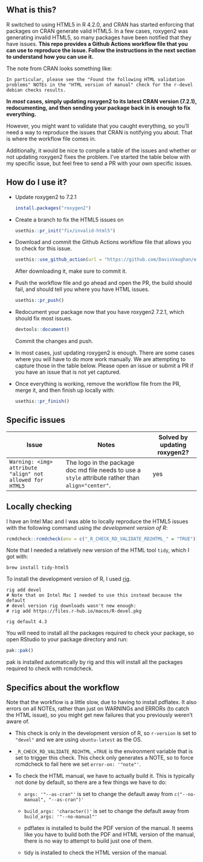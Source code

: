 
<!-- README.md is generated from README.Rmd. Please edit that file -->

## What is this?

R switched to using HTML5 in R 4.2.0, and CRAN has started enforcing
that packages on CRAN generate valid HTML5. In a few cases, roxygen2 was
generating invalid HTML5, so many packages have been notified that they
have issues. **This repo provides a Github Actions workflow file that
you can use to reproduce the issue. Follow the instructions in the next
section to understand how you can use it.**

The note from CRAN looks something like:

    In particular, please see the "Found the following HTML validation
    problems" NOTEs in the "HTML version of manual" check for the r-devel
    debian checks results.  

**In *most* cases, simply updating roxygen2 to its latest CRAN version
(7.2.1), redocumenting, and then sending your package back in is enough
to fix everything.**

However, you might want to validate that you caught everything, so
you’ll need a way to reproduce the issues that CRAN is notifying you
about. That is where the workflow file comes in.

Additionally, it would be nice to compile a table of the issues and
whether or not updating roxygen2 fixes the problem. I’ve started the
table below with my specific issue, but feel free to send a PR with your
own specific issues.

## How do I use it?

-   Update roxygen2 to 7.2.1

    ``` r
    install.packages("roxygen2")
    ```

-   Create a branch to fix the HTML5 issues on

    ``` r
    usethis::pr_init("fix/invalid-html5")
    ```

-   Download and commit the Github Actions workflow file that allows you
    to check for this issue.

    ``` r
    usethis::use_github_action(url = "https://github.com/DavisVaughan/extrachecks-html5/blob/main/R-CMD-check-HTML5.yaml")
    ```

    After downloading it, make sure to commit it.

-   Push the workflow file and go ahead and open the PR, the build
    should fail, and should tell you where you have HTML issues.

    ``` r
    usethis::pr_push()
    ```

-   Redocument your package now that you have roxygen2 7.2.1, which
    should fix most issues.

    ``` r
    devtools::document()
    ```

    Commit the changes and push.

-   In most cases, just updating roxygen2 is enough. There are some
    cases where you will have to do more work manually. We are
    attempting to capture those in the table below. Please open an issue
    or submit a PR if you have an issue that is not yet captured.

-   Once everything is working, remove the workflow file from the PR,
    merge it, and then finish up locally with:

    ``` r
    usethis::pr_finish()
    ```

## Specific issues

| Issue                                                    | Notes                                                                                              | Solved by updating roxygen2? |
|----------------------------------------------------------|----------------------------------------------------------------------------------------------------|------------------------------|
| `Warning: <img> attribute "align" not allowed for HTML5` | The logo in the package doc md file needs to use a `style` attribute rather than `align="center"`. | yes                          |

## Locally checking

I have an Intel Mac and I was able to locally reproduce the HTML5 issues
with the following command using *the development version of R*:

``` r
rcmdcheck::rcmdcheck(env = c("_R_CHECK_RD_VALIDATE_RD2HTML_" = "TRUE"))
```

Note that I needed a relatively new version of the HTML tool `tidy`,
which I got with:

    brew install tidy-html5

To install the development version of R, I used
[rig](https://github.com/r-lib/rig).

    rig add devel
    # Note that on Intel Mac I needed to use this instead because the default
    # devel version rig downloads wasn't new enough:
    # rig add https://files.r-hub.io/macos/R-devel.pkg

    rig default 4.3

You will need to install all the packages required to check your
package, so open RStudio to your package directory and run:

``` r
pak::pak()
```

pak is installed automatically by rig and this will install all the
packages required to check with rcmdcheck.

## Specifics about the workflow

Note that the workflow is a little slow, due to having to install
pdflatex. It also errors on all NOTEs, rather than just on WARNINGs and
ERRORs (to catch the HTML issue), so you might get new failures that you
previously weren’t aware of.

-   This check is only in the development version of R, so `r-version`
    is set to `"devel"` and we are using `ubuntu-latest` as the OS.

-   `_R_CHECK_RD_VALIDATE_RD2HTML_=TRUE` is the environment variable
    that is set to trigger this check. This check only generates a NOTE,
    so to force rcmdcheck to fail here we set `error-on: '"note"'`.

-   To check the HTML manual, we have to actually build it. This is
    typically not done by default, so there are a few things we have to
    do:

    -   `args: '"--as-cran"'` is set to change the default away from
        `c("--no-manual", "--as-cran")'`

    -   `build_args: 'character()'` is set to change the default away
        from `build_args: '"--no-manual"'`

    -   pdflatex is installed to build the PDF version of the manual. It
        seems like you have to build both the PDF and HTML version of
        the manual, there is no way to attempt to build just one of
        them.

    -   tidy is installed to check the HTML version of the manual.
